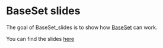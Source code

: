 # BaseSet slides


The goal of BaseSet_slides is to show how [BaseSet](https://github.com/llrs/BaseSet) can work.

You can find the slides [here](https://llrs.github.io/BaseSet_slides)

